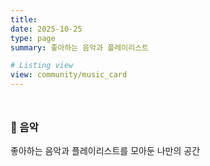 ```yaml
---
title:
date: 2025-10-25
type: page
summary: 좋아하는 음악과 플레이리스트

# Listing view
view: community/music_card
---
```


<style>
{{ partial "customCard/music-card.html" . }}
</style>

<div class="page-header-music">
  <h3>🎵 음악</h3>
  <p class="subtitle">좋아하는 음악과 플레이리스트를 모아둔 나만의 공간</p>
</div>

<style>
  .page-header-music{
    margin-top: 3rem;
  }
</style>